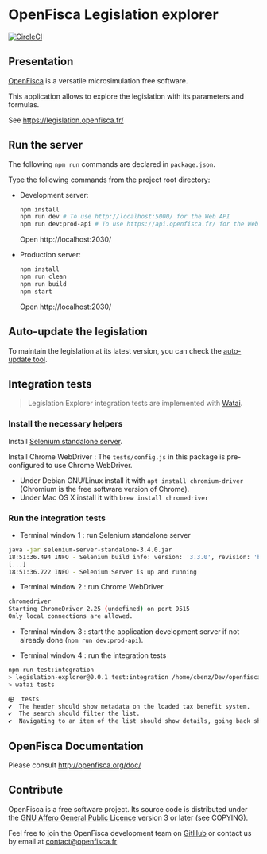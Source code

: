 # OpenFisca Legislation explorer

[![CircleCI](https://circleci.com/gh/openfisca/legislation-explorer.svg?style=svg)](https://circleci.com/gh/openfisca/legislation-explorer)

## Presentation

[OpenFisca](https://www.openfisca.fr/) is a versatile microsimulation free software.

This application allows to explore the legislation with its parameters and formulas.

See https://legislation.openfisca.fr/

## Run the server

The following `npm run` commands are declared in `package.json`.

Type the following commands from the project root directory:

- Development server:

    ```sh
    npm install
    npm run dev # To use http://localhost:5000/ for the Web API
    npm run dev:prod-api # To use https://api.openfisca.fr/ for the Web API
    ```

    Open http://localhost:2030/

- Production server:

    ```sh
    npm install
    npm run clean
    npm run build
    npm start
    ```

    Open http://localhost:2030/

## Auto-update the legislation

To maintain the legislation at its latest version, you can check the [auto-update tool](https://github.com/openfisca/openfisca-ops/tree/master/auto-update-pip-packages).

## Integration tests

> Legislation Explorer integration tests are implemented with [Watai](https://github.com/MattiSG/Watai).

### Install the necessary helpers

Install [Selenium standalone server](http://www.seleniumhq.org/download/).

Install Chrome WebDriver : The `tests/config.js` in this package is pre-configured to use Chrome WebDriver. 
* Under Debian GNU/Linux install it with `apt install chromium-driver` (Chromium is the free software version of Chrome).
* Under Mac OS X install it with `brew install chromedriver`
    
### Run the integration tests 

- Terminal window 1 : run Selenium standalone server

```sh
java -jar selenium-server-standalone-3.4.0.jar
18:51:36.494 INFO - Selenium build info: version: '3.3.0', revision: 'b526bd5'
[...]
18:51:36.722 INFO - Selenium Server is up and running
```
- Terminal window 2 : run Chrome WebDriver

```sh
chromedriver
Starting ChromeDriver 2.25 (undefined) on port 9515
Only local connections are allowed.
```

- Terminal window 3 : start the application development server if not already done (`npm run dev:prod-api`).

- Terminal window 4 : run the integration tests

```sh
npm run test:integration
> legislation-explorer@0.0.1 test:integration /home/cbenz/Dev/openfisca/legislation-explorer
> watai tests

⨁  tests
✔  The header should show metadata on the loaded tax benefit system.
✔  The search should filter the list.
✔  Navigating to an item of the list should show details, going back should keep the search.
```

## OpenFisca Documentation

Please consult http://openfisca.org/doc/

## Contribute

OpenFisca is a free software project.
Its source code is distributed under the [GNU Affero General Public Licence](http://www.gnu.org/licenses/agpl.html)
version 3 or later (see COPYING).

Feel free to join the OpenFisca development team on [GitHub](https://github.com/openfisca) or contact us by email at
contact@openfisca.fr
